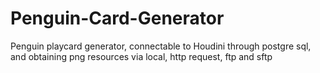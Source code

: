 # Penguin-Card-Generator
Penguin playcard generator, connectable to Houdini through postgre sql, and obtaining png resources via local, http request, ftp and sftp
